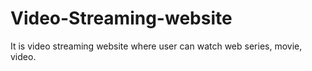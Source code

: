 # Video-Streaming-website
It is video streaming website where user can  watch web series, movie, video.
